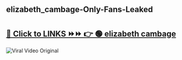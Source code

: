 
 ## elizabeth_cambage-Only-Fans-Leaked

# <h2><a href="https://clipsfans.com/elizabeth_cambage&ref=git">🔗 Click to LINKS ⏩⏩ 👉 🟢 elizabeth cambage </a></h2>

<a href="https://clipsfans.com/elizabeth_cambage&ref=git" rel="nofollow" data-target="animated-image.originalLink"><img src="https://i.ibb.co.com/xMMVF88/686577567.gif" alt="Viral Video Original" style="max-width: 100%; display: inline-block;" data-target="animated-image.originalImage"></a>

